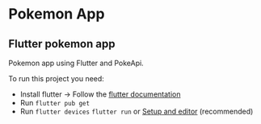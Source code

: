 # Pokemon App
## Flutter pokemon app

Pokemon app using Flutter and PokeApi.

To run this project you need:
- Install flutter -> Follow the [flutter documentation](https://breakdance.github.io/breakdance/)
- Run ```flutter pub get```
- Run ```flutter devices``` ```flutter run``` or [Setup and editor](https://docs.flutter.dev/get-started/editor?tab=vscode) (recommended)
